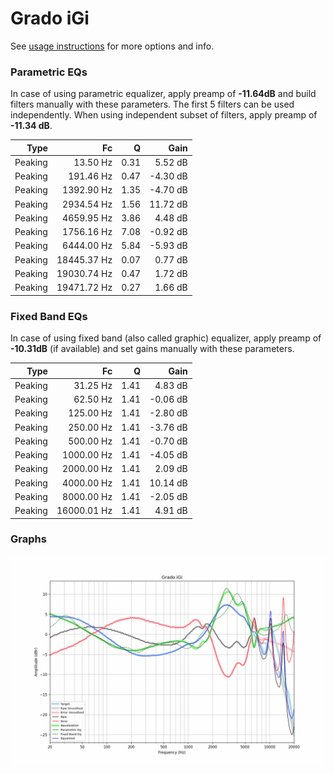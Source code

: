 # Grado iGi
See [usage instructions](https://github.com/jaakkopasanen/AutoEq#usage) for more options and info.

### Parametric EQs
In case of using parametric equalizer, apply preamp of **-11.64dB** and build filters manually
with these parameters. The first 5 filters can be used independently.
When using independent subset of filters, apply preamp of **-11.34 dB**.

| Type    | Fc          |    Q | Gain     |
|--------:|------------:|-----:|---------:|
| Peaking | 13.50 Hz    | 0.31 | 5.52 dB  |
| Peaking | 191.46 Hz   | 0.47 | -4.30 dB |
| Peaking | 1392.90 Hz  | 1.35 | -4.70 dB |
| Peaking | 2934.54 Hz  | 1.56 | 11.72 dB |
| Peaking | 4659.95 Hz  | 3.86 | 4.48 dB  |
| Peaking | 1756.16 Hz  | 7.08 | -0.92 dB |
| Peaking | 6444.00 Hz  | 5.84 | -5.93 dB |
| Peaking | 18445.37 Hz | 0.07 | 0.77 dB  |
| Peaking | 19030.74 Hz | 0.47 | 1.72 dB  |
| Peaking | 19471.72 Hz | 0.27 | 1.66 dB  |

### Fixed Band EQs
In case of using fixed band (also called graphic) equalizer, apply preamp of **-10.31dB**
(if available) and set gains manually with these parameters.

| Type    | Fc          |    Q | Gain     |
|--------:|------------:|-----:|---------:|
| Peaking | 31.25 Hz    | 1.41 | 4.83 dB  |
| Peaking | 62.50 Hz    | 1.41 | -0.06 dB |
| Peaking | 125.00 Hz   | 1.41 | -2.80 dB |
| Peaking | 250.00 Hz   | 1.41 | -3.76 dB |
| Peaking | 500.00 Hz   | 1.41 | -0.70 dB |
| Peaking | 1000.00 Hz  | 1.41 | -4.05 dB |
| Peaking | 2000.00 Hz  | 1.41 | 2.09 dB  |
| Peaking | 4000.00 Hz  | 1.41 | 10.14 dB |
| Peaking | 8000.00 Hz  | 1.41 | -2.05 dB |
| Peaking | 16000.01 Hz | 1.41 | 4.91 dB  |

### Graphs
![](./Grado%20iGi.png)